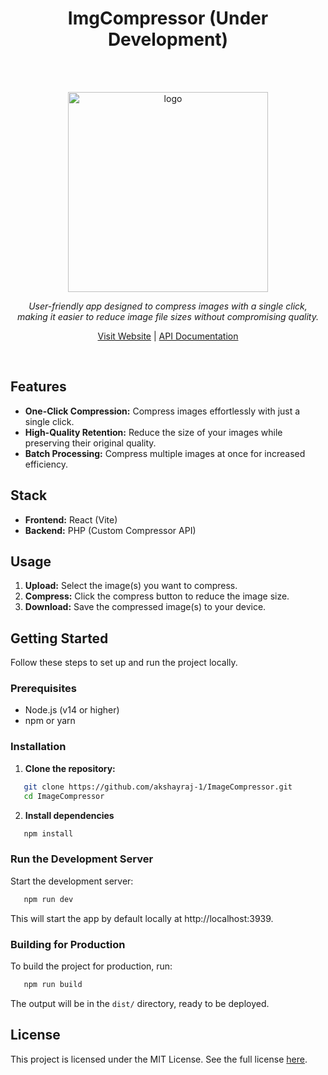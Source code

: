 <h1 align="center">ImgCompressor (Under Development)</h1>

<br>
<br>
<p align="center">
<img alt="logo" src="https://imgcompressor-app.web.app/images/logo.svg" width="320px"/><br>
<p align="center"><i>User-friendly app designed to compress images with a single click,<br>making it easier to reduce image file sizes without compromising quality.</i></p>
<p align="center">
<a href="https://imgcompressor-app.web.app">Visit Website</a> | 
<a href="API_DOC.md">API Documentation</a>
</p>
<br>

## Features

- **One-Click Compression:** Compress images effortlessly with just a single click.
- **High-Quality Retention:** Reduce the size of your images while preserving their original quality.
- **Batch Processing:** Compress multiple images at once for increased efficiency.

## Stack

- **Frontend:** React (Vite)
- **Backend:** PHP (Custom Compressor API)

## Usage

1. **Upload:** Select the image(s) you want to compress.
2. **Compress:** Click the compress button to reduce the image size.
3. **Download:** Save the compressed image(s) to your device.

## Getting Started

Follow these steps to set up and run the project locally.

### Prerequisites

- Node.js (v14 or higher)
- npm or yarn

### Installation

1. **Clone the repository:**

```bash
   git clone https://github.com/akshayraj-1/ImageCompressor.git
   cd ImageCompressor
```

2. **Install dependencies**

```bash
   npm install
```

### Run the Development Server

Start the development server:

```bash
   npm run dev
```

This will start the app by default locally at http://localhost:3939.

### Building for Production

To build the project for production, run:

```bash
   npm run build
```

The output will be in the `dist/` directory, ready to be deployed.

## License

This project is licensed under the MIT License. See the full license [here](LICENSE).
